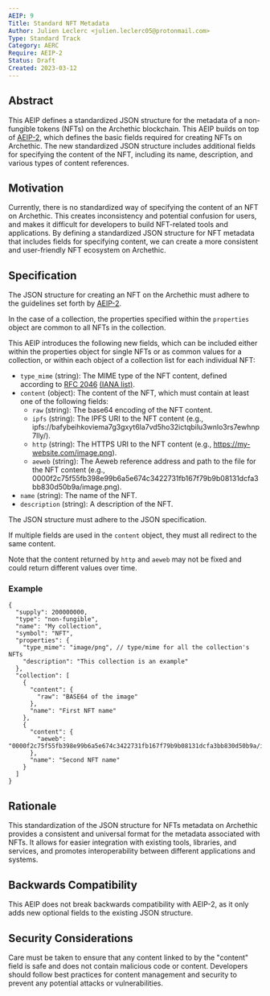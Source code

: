 ```yaml
---
AEIP: 9
Title: Standard NFT Metadata
Author: Julien Leclerc <julien.leclerc05@protonmail.com>
Type: Standard Track
Category: AERC
Require: AEIP-2
Status: Draft
Created: 2023-03-12
---
```


## Abstract
This AEIP defines a standardized JSON structure for the metadata of a non-fungible tokens (NFTs) on the Archethic blockchain. This AEIP builds on top of [AEIP-2](https://github.com/archethic-foundation/aeip/blob/main/AEIP-2.md), which defines the basic fields required for creating NFTs on Archethic. The new standardized JSON structure includes additional fields for specifying the content of the NFT, including its name, description, and various types of content references.

## Motivation
Currently, there is no standardized way of specifying the content of an NFT on Archethic. This creates inconsistency and potential confusion for users, and makes it difficult for developers to build NFT-related tools and applications. By defining a standardized JSON structure for NFT metadata that includes fields for specifying content, we can create a more consistent and user-friendly NFT ecosystem on Archethic.

## Specification
The JSON structure for creating an NFT on the Archethic must adhere to the guidelines set forth by [AEIP-2](https://github.com/archethic-foundation/aeip/blob/main/AEIP-2.md).

In the case of a collection, the properties specified within the `properties` object are common to all NFTs in the collection.

This AEIP introduces the following new fields, which can be included either within the properties object for single NFTs or as common values for a collection, or within each object of a collection list for each individual NFT:

- `type_mime` (string): The MIME type of the NFT content, defined according to [RFC 2046](https://www.rfc-editor.org/rfc/rfc2046) [(IANA list)](https://www.iana.org/assignments/media-types/media-types.xhtml).
- `content` (object): The content of the NFT, which must contain at least one of the following fields:
  - `raw` (string): The base64 encoding of the NFT content.
  - `ipfs` (string): The IPFS URI to the NFT content (e.g., ipfs://bafybeihkoviema7g3gxyt6la7vd5ho32ictqbilu3wnlo3rs7ewhnp7lly/).
  - `http` (string): The HTTPS URI to the NFT content (e.g., https://my-website.com/image.png).
  - `aeweb` (string): The Aeweb reference address and path to the file for the NFT content (e.g., 0000f2c75f55fb398e99b6a5e674c3422731fb167f79b9b08131dcfa3bb830d50b9a/image.png).
- `name` (string): The name of the NFT.
- `description` (string): A description of the NFT.

The JSON structure must adhere to the JSON specification. 

If multiple fields are used in the `content` object, they must all redirect to the same content.

Note that the content returned by `http` and `aeweb` may not be fixed and could return different values over time.

### Example
```jsonc
{
  "supply": 200000000,
  "type": "non-fungible",
  "name": "My collection",
  "symbol": "NFT",
  "properties": {
    "type_mime": "image/png", // type/mime for all the collection's NFTs
    "description": "This collection is an example"
  },
  "collection": [
    {
      "content": {
        "raw": "BASE64 of the image"
      },
      "name": "First NFT name"
    },
    {
      "content": {
        "aeweb": "0000f2c75f55fb398e99b6a5e674c3422731fb167f79b9b08131dcfa3bb830d50b9a/image.png"
      },
      "name": "Second NFT name"
    }
  ]
}
```

## Rationale
This standardization of the JSON structure for NFTs metadata on Archethic provides a consistent and universal format for the metadata associated with NFTs. It allows for easier integration with existing tools, libraries, and services, and promotes interoperability between different applications and systems.

## Backwards Compatibility
This AEIP does not break backwards compatibility with AEIP-2, as it only adds new optional fields to the existing JSON structure.

## Security Considerations
Care must be taken to ensure that any content linked to by the "content" field is safe and does not contain malicious code or content. Developers should follow best practices for content management and security to prevent any potential attacks or vulnerabilities.

